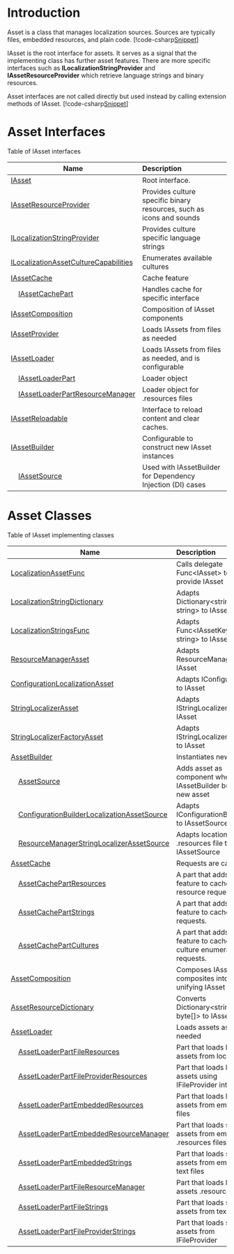 ﻿# Introduction
Asset is a class that manages localization sources.
Sources are typically files, embedded resources, and plain code.
[!code-csharp[Snippet](Examples.cs#Snippet_1)]

IAsset is the root interface for assets. It serves as a signal that the implementing class has further asset features.
There are more specific interfaces such as **ILocalizationStringProvider** and **IAssetResourceProvider** which 
retrieve language strings and binary resources.

Asset interfaces are not called directly but used instead by calling extension methods of IAsset.
[!code-csharp[Snippet](Examples.cs#Snippet_2)]

# Asset Interfaces
Table of IAsset interfaces

| Name     | Description |
|----------|:------------|
| [IAsset](https://github.com/tagcode/Lexical.Localization/blob/master/Lexical.Localization/Abstractions/Asset/IAsset.cs)   | Root interface. |
| [IAssetResourceProvider](https://github.com/tagcode/Lexical.Localization/blob/master/Lexical.Localization/Abstractions/Asset/IAssetResourceProvider.cs)    | Provides culture specific binary resources, such as icons and sounds |
| [ILocalizationStringProvider](https://github.com/tagcode/Lexical.Localization/blob/master/Lexical.Localization/Abstractions/LocalizationAsset/ILocalizationStringProvider.cs)    | Provides culture specific language strings |
| [ILocalizationAssetCultureCapabilities](https://github.com/tagcode/Lexical.Localization/blob/master/Lexical.Localization/Abstractions/LocalizationAsset/ILocalizationAssetCultureCapabilities.cs) | Enumerates available cultures |
| [IAssetCache](https://github.com/tagcode/Lexical.Localization/blob/master/Lexical.Localization/Abstractions/Asset/IAssetCache.cs)    | Cache feature |
| &nbsp;&nbsp;&nbsp;&nbsp;[IAssetCachePart](https://github.com/tagcode/Lexical.Localization/blob/master/Lexical.Localization/Abstractions/Asset/IAssetCache.cs) | Handles cache for specific interface |
| [IAssetComposition](https://github.com/tagcode/Lexical.Localization/blob/master/Lexical.Localization/Abstractions/Asset/IAssetComposition.cs)    | Composition of IAsset components  |
| [IAssetProvider](https://github.com/tagcode/Lexical.Localization/blob/master/Lexical.Localization/Abstractions/Asset/IAssetProvider.cs)    | Loads IAssets from files as needed  |
| [IAssetLoader](https://github.com/tagcode/Lexical.Localization/blob/master/Lexical.Localization/Abstractions/Asset/IAssetLoader.cs)    | Loads IAssets from files as needed, and is configurable |
| &nbsp;&nbsp;&nbsp;&nbsp;[IAssetLoaderPart](https://github.com/tagcode/Lexical.Localization/blob/master/Lexical.Localization/Abstractions/Asset/IAssetLoaderPart.cs) | Loader object |
| &nbsp;&nbsp;&nbsp;&nbsp;[IAssetLoaderPartResourceManager](https://github.com/tagcode/Lexical.Localization/blob/master/Lexical.Localization/Localization/LocalizationAssetLoader/IAssetLoaderPartResourceManager.cs) | Loader object for .resources files |
| [IAssetReloadable](https://github.com/tagcode/Lexical.Localization/blob/master/Lexical.Localization/Abstractions/Asset/IAssetReloadable.cs)    | Interface to reload content and clear caches. |
| [IAssetBuilder](https://github.com/tagcode/Lexical.Localization/blob/master/Lexical.Localization/Abstractions/Asset/IAssetBuilder.cs)    | Configurable to construct new IAsset instances |
| &nbsp;&nbsp;&nbsp;&nbsp;[IAssetSource](https://github.com/tagcode/Lexical.Localization/blob/master/Lexical.Localization/Abstractions/Asset/IAssetSource.cs)    | Used with IAssetBuilder for Dependency Injection (DI) cases |

# Asset Classes
Table of IAsset implementing classes

| Name | Description |
|----------|:-------|
| [LocalizationAssetFunc](https://github.com/tagcode/Lexical.Localization/blob/master/Lexical.Localization/Localization/LocalizationAsset/LocalizationAssetFunc.cs) | Calls delegate Func&lt;IAsset&gt; to provide IAsset |
| [LocalizationStringDictionary](https://github.com/tagcode/Lexical.Localization/blob/master/Lexical.Localization/Localization/LocalizationAsset/LocalizationStringDictionary.cs) | Adapts Dictionary&lt;string, string&gt; to IAsset |
| [LocalizationStringsFunc](https://github.com/tagcode/Lexical.Localization/blob/master/Lexical.Localization/Localization/LocalizationAsset/LocalizationStringsFunc.cs) | Adapts Func&lt;IAssetKey, string&gt; to IAsset |
| [ResourceManagerAsset](https://github.com/tagcode/Lexical.Localization/blob/master/Lexical.Localization/Localization/LocalizationAsset/ResourceManagerAsset.cs) | Adapts ResourceManager to IAsset |
| [ConfigurationLocalizationAsset](https://github.com/tagcode/Lexical.Localization/blob/master/Lexical.Localization/Localization/Ms.Extensions/Configuration/ConfigurationLocalizationAsset.cs) | Adapts IConfiguration to IAsset |
| [StringLocalizerAsset](https://github.com/tagcode/Lexical.Localization/blob/master/Lexical.Localization/Localization/Ms.Extensions/Localization/StringLocalizerAsset.cs) | Adapts IStringLocalizer to IAsset |
| [StringLocalizerFactoryAsset](https://github.com/tagcode/Lexical.Localization/blob/master/Lexical.Localization/Localization/Ms.Extensions/Localization/StringLocalizerFactoryAsset.cs) | Adapts IStringLocalizerFactory to IAsset |
| [AssetBuilder](https://github.com/tagcode/Lexical.Localization/blob/master/Lexical.Localization/Localization/Asset/AssetBuilder.cs) | Instantiates new IAsset |
| &nbsp;&nbsp;&nbsp;&nbsp;[AssetSource](https://github.com/tagcode/Lexical.Localization/blob/master/Lexical.Localization/Localization/Asset/AssetSource.cs) | Adds asset as component when IAssetBuilder builds a new asset |
| &nbsp;&nbsp;&nbsp;&nbsp;[ConfigurationBuilderLocalizationAssetSource](https://github.com/tagcode/Lexical.Localization/blob/master/Lexical.Localization/Localization/Ms.Extensions/Configuration/ConfigurationBuilderLocalizationAssetSource.cs) | Adapts IConfigurationBuilder to IAssetSource |
| &nbsp;&nbsp;&nbsp;&nbsp;[ResourceManagerStringLocalizerAssetSource](https://github.com/tagcode/Lexical.Localization/blob/master/Lexical.Localization/Localization/Ms.Extensions/Localization/ResourceManagerStringLocalizerAssetSource.cs) | Adapts location of .resources file to IAssetSource |
| [AssetCache](https://github.com/tagcode/Lexical.Localization/blob/master/Lexical.Localization/Localization/Asset/AssetCache.cs) | Requests are cached |
| &nbsp;&nbsp;&nbsp;&nbsp;[AssetCachePartResources](https://github.com/tagcode/Lexical.Localization/blob/master/Lexical.Localization/Localization/Asset/AssetCachePartResources.cs) | A part that adds feature to cache resource requests. |
| &nbsp;&nbsp;&nbsp;&nbsp;[AssetCachePartStrings](https://github.com/tagcode/Lexical.Localization/blob/master/Lexical.Localization/Localization/LocalizationAsset/AssetCachePartStrings.cs) | A part that adds feature to cache string requests. |
| &nbsp;&nbsp;&nbsp;&nbsp;[AssetCachePartCultures](https://github.com/tagcode/Lexical.Localization/blob/master/Lexical.Localization/Localization/LocalizationAsset/AssetCachePartCultures.cs) | A part that adds feature to cache culture enumeration requests. |
| [AssetComposition](https://github.com/tagcode/Lexical.Localization/blob/master/Lexical.Localization/Localization/Asset/AssetComposition.cs) | Composes IAsset composites into an unifying IAsset |
| [AssetResourceDictionary](https://github.com/tagcode/Lexical.Localization/blob/master/Lexical.Localization/Localization/Asset/AssetResourceDictionary.cs) | Converts Dictionary&lt;string, byte[]&gt; to IAsset |
| [AssetLoader](https://github.com/tagcode/Lexical.Localization/blob/master/Lexical.Localization/Localization/AssetLoader/AssetLoader.cs) | Loads assets as needed |
| &nbsp;&nbsp;&nbsp;&nbsp;[AssetLoaderPartFileResources](https://github.com/tagcode/Lexical.Localization/blob/master/Lexical.Localization/Localization/AssetLoader/AssetLoaderPartFileResources.cs) | Part that loads binary assets from local files |
| &nbsp;&nbsp;&nbsp;&nbsp;[AssetLoaderPartFileProviderResources](https://github.com/tagcode/Lexical.Localization/blob/master/Lexical.Localization/Localization/Ms.Extensions/FileProvider/AssetLoaderPartFileProviderResources.cs) | Part that loads binary assets using IFileProvider interface |
| &nbsp;&nbsp;&nbsp;&nbsp;[AssetLoaderPartEmbeddedResources](https://github.com/tagcode/Lexical.Localization/blob/master/Lexical.Localization/Localization/AssetLoader/AssetLoaderPartEmbeddedResources.cs) | Part that loads binary assets from embedded files |
| &nbsp;&nbsp;&nbsp;&nbsp;[AssetLoaderPartEmbeddedResourceManager](https://github.com/tagcode/Lexical.Localization/blob/master/Lexical.Localization/Localization/LocalizationAssetLoader/AssetLoaderPartEmbeddedResourceManager.cs) | Part that loads string assets from embedded .resources files |
| &nbsp;&nbsp;&nbsp;&nbsp;[AssetLoaderPartEmbeddedStrings](https://github.com/tagcode/Lexical.Localization/blob/master/Lexical.Localization/Localization/LocalizationAssetLoader/AssetLoaderPartEmbeddedStrings.cs) | Part that loads string assets from embedded text files |
| &nbsp;&nbsp;&nbsp;&nbsp;[AssetLoaderPartFileResourceManager](https://github.com/tagcode/Lexical.Localization/blob/master/Lexical.Localization/Localization/LocalizationAssetLoader/AssetLoaderPartFileResourceManager.cs) | Part that loads binary assets .resources files |
| &nbsp;&nbsp;&nbsp;&nbsp;[AssetLoaderPartFileStrings](https://github.com/tagcode/Lexical.Localization/blob/master/Lexical.Localization/Localization/LocalizationAssetLoader/AssetLoaderPartFileStrings.cs) | Part that loads string assets from text files |
| &nbsp;&nbsp;&nbsp;&nbsp;[AssetLoaderPartFileProviderStrings](https://github.com/tagcode/Lexical.Localization/blob/master/Lexical.Localization/Localization/Ms.Extensions/FileProvider/AssetLoaderPartFileProviderStrings.cs) | Part that loads string assets from IFileProvider |
